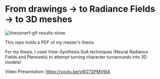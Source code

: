 # From drawings -> to Radiance Fields -> to 3D meshes

![thesisnerf-gif-results-show](https://user-images.githubusercontent.com/32450751/189518406-6c535bcc-1258-4a65-9140-9624a7f17da3.gif)

This repo holds a PDF of my master's thesis.

For my thesis, I used View-Synthesis SoA techniques (Neural Radiance Fields and Plenoxels) to attempt turning character turnarounds into 3D models!

Video Presentation: https://youtu.be/vW27SPMV6tA
